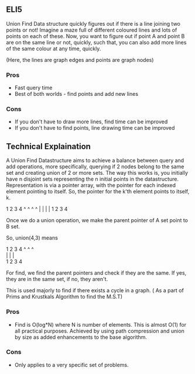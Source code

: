 ## ELI5
Union Find Data structure quickly figures out if there is a line joining two points or not! Imagine a maze full of different coloured lines and lots of points on each of these. Now, you want to figure out if point A and point B are on the same line or not, quickly, such that, you can also add more lines of the same colour at any time, quickly.

(Here, the lines are graph edges and points are graph nodes)

### Pros
* Fast query time 
* Best of both worlds - find points and add new lines
### Cons
* If you don't have to draw more lines, find time can be improved
* If you don't have to find points, line drawing time can be improved

## Technical Explaination
A Union Find Datastructure aims to achieve a balance between query and add operations, more specifically, querying if 2 nodes belong to the same set and creating union of 2 or more sets. The way this works is, you initially have n disjoint sets representing the n initial points in the datastructure. Representation is via a pointer array, with the pointer for each indexed element pointing to itself. So, the pointer for the k'th element points to itself, k.

1  2  3  4
^  ^  ^  ^
|  |  |  |
1  2  3  4

Once we do a union operation, we make the parent pointer of A set point to B set.

So, union(4,3) means

1  2  3  4
^  ^  ^  
|  |  | \
1  2  3  4

For find, we find the parent pointers and check if they are the same. If yes, they are in the same set, if no, they aren't.

This is used majorly to find if there exists a cycle in a graph. ( As a part of Prims and Krustkals Algorithm to find the M.S.T)

### Pros
* Find is O(log*N) where N is number of elements. This is almost O(1) for all practical purposes. Achieved by using path compression and union by size as added enhancements to the base algorithm.
### Cons
* Only applies to a very specific set of problems.
